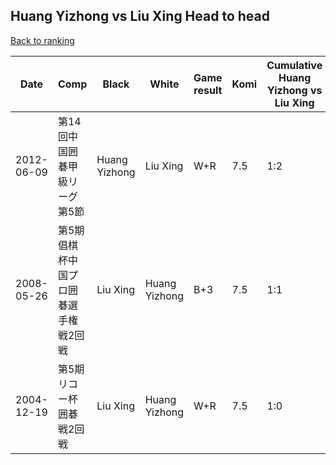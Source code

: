 ## Huang Yizhong vs Liu Xing Head to head

[Back to ranking](../../index.md)




| **Date** | **Comp** | **Black** | **White** | **Game result** | **Komi** | **Cumulative Huang Yizhong vs Liu Xing** | **Huang Yizhong streak** | **Liu Xing streak** | 
| --- | --- | --- | --- | --- | --- | --- | --- | --- |
| 2012-06-09 | 第14回中国囲碁甲級リーグ第5節 | Huang Yizhong | Liu Xing | W+R | 7.5 | 1:2 | 0 | 2 | 
| 2008-05-26 | 第5期倡棋杯中国プロ囲碁選手権戦2回戦 | Liu Xing | Huang Yizhong | B+3 | 7.5 | 1:1 | 0 | 1 | 
| 2004-12-19 | 第5期リコー杯囲碁戦2回戦 | Liu Xing | Huang Yizhong | W+R | 7.5 | 1:0 | 1 | 0 |




